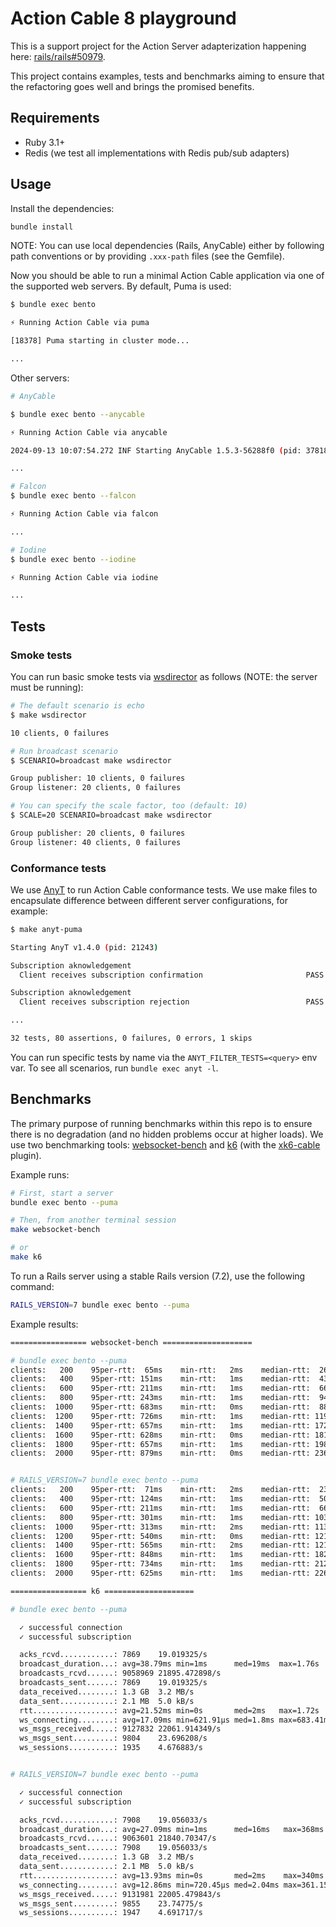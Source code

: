 # Action Cable 8 playground

This is a support project for the Action Server adapterization happening here: [rails/rails#50979][the-pr].

This project contains examples, tests and benchmarks aiming to ensure that the refactoring goes well and brings the promised benefits.

## Requirements

- Ruby 3.1+
- Redis (we test all implementations with Redis pub/sub adapters)

## Usage

Install the dependencies:

```sh
bundle install
```

NOTE: You can use local dependencies (Rails, AnyCable) either by following path conventions or by providing `.xxx-path` files (see the Gemfile).

Now you should be able to run a minimal Action Cable application via one of the supported web servers. By default, Puma is used:

```sh
$ bundle exec bento

⚡️ Running Action Cable via puma

[18378] Puma starting in cluster mode...

...
```

Other servers:

```sh
# AnyCable

$ bundle exec bento --anycable

⚡️ Running Action Cable via anycable

2024-09-13 10:07:54.272 INF Starting AnyCable 1.5.3-56288f0 (pid: 37818, open file limit: 122880, gomaxprocs: 8) nodeid=NFoelH

...

# Falcon
$ bundle exec bento --falcon

⚡️ Running Action Cable via falcon

...

# Iodine
$ bundle exec bento --iodine

⚡️ Running Action Cable via iodine

...
```

## Tests

### Smoke tests

You can run basic smoke tests via [wsdirector][] as follows (NOTE: the server must be running):

```sh
# The default scenario is echo
$ make wsdirector

10 clients, 0 failures

# Run broadcast scenario
$ SCENARIO=broadcast make wsdirector

Group publisher: 10 clients, 0 failures
Group listener: 20 clients, 0 failures

# You can specify the scale factor, too (default: 10)
$ SCALE=20 SCENARIO=broadcast make wsdirector

Group publisher: 20 clients, 0 failures
Group listener: 40 clients, 0 failures

```

### Conformance tests

We use [AnyT][] to run Action Cable conformance tests. We use make files to encapsulate difference between different server configurations, for example:

```sh
$ make anyt-puma

Starting AnyT v1.4.0 (pid: 21243)

Subscription aknowledgement
  Client receives subscription confirmation                       PASS (0.52s)

Subscription aknowledgement
  Client receives subscription rejection                          PASS (0.51s)

...

32 tests, 80 assertions, 0 failures, 0 errors, 1 skips
```

You can run specific tests by name via the `ANYT_FILTER_TESTS=<query>` env var. To see all scenarios, run `bundle exec anyt -l`.

## Benchmarks

The primary purpose of running benchmarks within this repo is to ensure there is no degradation (and no hidden problems occur at higher loads). We use two benchmarking tools: [websocket-bench][] and [k6][] (with the [xk6-cable][] plugin).

Example runs:

```sh
# First, start a server
bundle exec bento --puma

# Then, from another terminal session
make websocket-bench

# or
make k6
```

To run a Rails server using a stable Rails version (7.2), use the following command:

```sh
RAILS_VERSION=7 bundle exec bento --puma
```

Example results:

```sh
================= websocket-bench ====================

# bundle exec bento --puma
clients:   200    95per-rtt:  65ms    min-rtt:   2ms    median-rtt:  26ms    max-rtt:  89ms
clients:   400    95per-rtt: 151ms    min-rtt:   1ms    median-rtt:  43ms    max-rtt: 247ms
clients:   600    95per-rtt: 211ms    min-rtt:   1ms    median-rtt:  66ms    max-rtt: 267ms
clients:   800    95per-rtt: 243ms    min-rtt:   1ms    median-rtt:  94ms    max-rtt: 458ms
clients:  1000    95per-rtt: 683ms    min-rtt:   0ms    median-rtt:  88ms    max-rtt: 977ms
clients:  1200    95per-rtt: 726ms    min-rtt:   1ms    median-rtt: 119ms    max-rtt: 1460ms
clients:  1400    95per-rtt: 657ms    min-rtt:   1ms    median-rtt: 172ms    max-rtt: 1129ms
clients:  1600    95per-rtt: 628ms    min-rtt:   0ms    median-rtt: 181ms    max-rtt: 1195ms
clients:  1800    95per-rtt: 657ms    min-rtt:   1ms    median-rtt: 198ms    max-rtt: 1338ms
clients:  2000    95per-rtt: 879ms    min-rtt:   0ms    median-rtt: 236ms    max-rtt: 1552ms


# RAILS_VERSION=7 bundle exec bento --puma
clients:   200    95per-rtt:  71ms    min-rtt:   2ms    median-rtt:  23ms    max-rtt:  95ms
clients:   400    95per-rtt: 124ms    min-rtt:   1ms    median-rtt:  50ms    max-rtt: 195ms
clients:   600    95per-rtt: 211ms    min-rtt:   1ms    median-rtt:  66ms    max-rtt: 279ms
clients:   800    95per-rtt: 301ms    min-rtt:   1ms    median-rtt: 103ms    max-rtt: 530ms
clients:  1000    95per-rtt: 313ms    min-rtt:   2ms    median-rtt: 113ms    max-rtt: 499ms
clients:  1200    95per-rtt: 540ms    min-rtt:   0ms    median-rtt: 121ms    max-rtt: 756ms
clients:  1400    95per-rtt: 565ms    min-rtt:   2ms    median-rtt: 121ms    max-rtt: 1917ms
clients:  1600    95per-rtt: 848ms    min-rtt:   1ms    median-rtt: 182ms    max-rtt: 1101ms
clients:  1800    95per-rtt: 734ms    min-rtt:   1ms    median-rtt: 212ms    max-rtt: 940ms
clients:  2000    95per-rtt: 625ms    min-rtt:   1ms    median-rtt: 226ms    max-rtt: 927ms

================= k6 ====================

# bundle exec bento --puma

  ✓ successful connection
  ✓ successful subscription

  acks_rcvd............: 7869    19.019325/s
  broadcast_duration...: avg=38.79ms min=1ms      med=19ms  max=1.76s    p(90)=85ms    p(95)=124ms
  broadcasts_rcvd......: 9058969 21895.472898/s
  broadcasts_sent......: 7869    19.019325/s
  data_received........: 1.3 GB  3.2 MB/s
  data_sent............: 2.1 MB  5.0 kB/s
  rtt..................: avg=21.52ms min=0s       med=2ms   max=1.72s    p(90)=56ms    p(95)=89ms
  ws_connecting........: avg=17.09ms min=621.91µs med=1.8ms max=683.41ms p(90)=43.15ms p(95)=97.4ms
  ws_msgs_received.....: 9127832 22061.914349/s
  ws_msgs_sent.........: 9804    23.696208/s
  ws_sessions..........: 1935    4.676883/s


# RAILS_VERSION=7 bundle exec bento --puma

  ✓ successful connection
  ✓ successful subscription

  acks_rcvd............: 7908    19.056033/s
  broadcast_duration...: avg=27.09ms min=1ms      med=16ms   max=368ms    p(90)=63ms    p(95)=86ms
  broadcasts_rcvd......: 9063601 21840.70347/s
  broadcasts_sent......: 7908    19.056033/s
  data_received........: 1.3 GB  3.2 MB/s
  data_sent............: 2.1 MB  5.0 kB/s
  rtt..................: avg=13.93ms min=0s       med=2ms    max=340ms    p(90)=42ms    p(95)=63ms
  ws_connecting........: avg=12.86ms min=720.45µs med=2.04ms max=361.15ms p(90)=25.64ms p(95)=74.02ms
  ws_msgs_received.....: 9131981 22005.479843/s
  ws_msgs_sent.........: 9855    23.74775/s
  ws_sessions..........: 1947    4.691717/s
```

[the-pr]: https://github.com/rails/rails/pull/50979
[wsdirector]: https://github.com/palkan/wsdirector
[AnyT]: https://github.com/anycable/anyt
[websocket-bench]: https://github.com/anycable/websocket-bench
[k6]: https://k6.io
[xk6-cable]: https://github.com/anycable/xk6-cable
